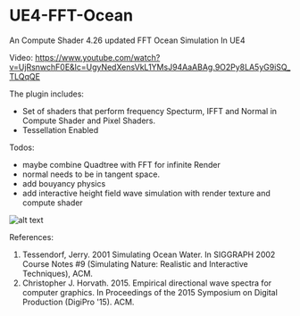# UE4-FFT-Ocean
An Compute Shader 4.26 updated FFT Ocean Simulation In UE4

Video:
https://www.youtube.com/watch?v=UjRsnwchF0E&lc=UgyNedXensVkL1YMsJ94AaABAg.9O2Py8LA5yG9iSQ_TLQqQE

The plugin includes:
- Set of shaders that perform frequency Specturm, IFFT and Normal in Compute Shader and Pixel Shaders.
- Tessellation Enabled

Todos:
- maybe combine Quadtree with FFT for infinite Render
- normal needs to be in tangent space.
- add bouyancy physics
- add interactive height field wave simulation with render texture and compute shader

![alt text](https://github.com/tigershan1130/UE4_FFT_Ocean/blob/main/HighresScreenshot00000.png)


References:
1. Tessendorf, Jerry. 2001 Simulating Ocean Water. In SIGGRAPH 2002 Course Notes #9 (Simulating Nature: Realistic and Interactive Techniques), ACM.
2. Christopher J. Horvath. 2015. Empirical directional wave spectra for computer graphics. In Proceedings of the 2015 Symposium on Digital Production (DigiPro '15). ACM.
